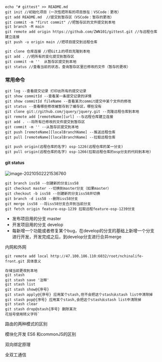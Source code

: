 ```
echo "# gittest" >> README.md
git init //初始化项目（一次性把所有的项目放在：VSCode：更改）
git add README.md  //提交到暂存区（VSCode：暂存的更改）
git commit -m "first commit" //把暂存区的文件提交到本地
git branch -M main
git remote add origin https://github.com/ZWN101/gittest.git //与远程仓库建立连接
git push -u origin main //把项目提交到远程仓库
```

```
git clone 仓库连接 //把Git上的项目克隆到本地
git add . //把所有的变化提交到暂存区
git commit -m ''  从暂存区提交到本地
git status //查看当前的状态，查询暂存区里已修改的文件（暂存的更改）
```

### 常用命令

```
git log --查看提交记录 打印出所有的提交记录
git show commitId --查看某一条提交记录的详情
git show commitId fileName --查看某次commit提交中某个文件的修改
git status --查看哪些修改被暂存到了缓存区，哪些没有
git clone git://github.com/jquery/jquery.git --克隆远程仓库到本地
git remote add [remoteName][url] --与远程仓库建立连接
git add . --将所有已修改的文件提交到暂存区
git commit -m '' --从暂存区提交到本地
git push [remoteName][localBranchName] --推送远程仓库
git pull [remoteName][localBranchName] --拉取远程仓库

git push origin(远程仓库的名字) osp-1226(远程仓库的某一分支)
git pull origin(远程仓库的名字) osp-1266(拉取远程仓库的osp分支的代码到本地)
```

#### git status

![image-20210502221536760](C:\Users\zhuwanning\AppData\Roaming\Typora\typora-user-images\image-20210502221536760.png)

```
git branch iss58 --创建新的分支iss58
git checkout master --切换到master分支（如果master）
git checkout -b iss58 --创建新的分支iss58并切换
git branch -d iss58 --删除iss58分支
git merge iss58 --将iss58分支合并到当前分支
git fetch origin feature-osp-1239 拉取远程feature-osp-1239分支
```

* 发布项目用的分支 master
* 开发项目用的分支 develop
* 每新增一个功能或者修复某个bug，在develop的分支的基础上新增一个分支进行开发，开发完成之后，到develop分支进行合并merge

内网和外网

```
git remote add local http://47.100.186.110:6032/root/nchinalife-front.git 具体意义
```

```
存储当前更改到本地
git stash 
git stash save '注释'
git stash list
git stash show@{序号}
git stash apply@{序号} 应用某个stash,但不会把这个stash从stash list中清除掉
git stash pop@{序号} 应用某个stash,会把这个stash从stash list中清除掉
git stash clear 
git stash drop@stash{序号} 删除某次
花括号使用转义字符`
```



路由的两种模式的区别

模块化开发 ES6 和commonJS的区别

双向绑定原理

全双工通信
